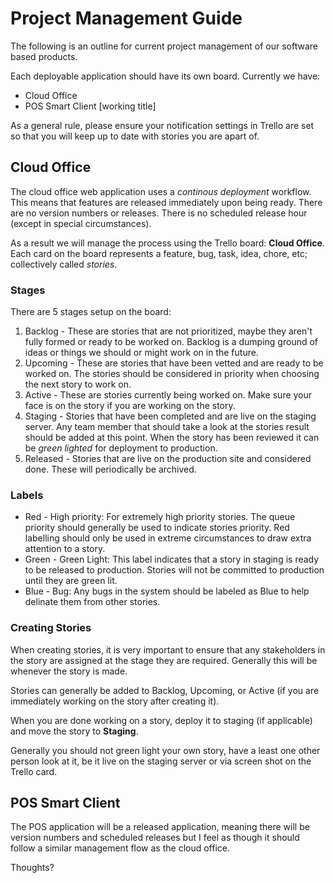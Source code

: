 # Project Management Guide

The following is an outline for current project management of our software based products.

Each deployable application should have its own board.  Currently we have:
 * Cloud Office
 * POS Smart Client [working title]

As a general rule, please ensure your notification settings in Trello are set so that you will keep up to date with stories you are apart of.

## Cloud Office

The cloud office web application uses a _continous deployment_ workflow. This means that features are released immediately upon being ready. There are no version numbers or releases. There is no scheduled release hour (except in special circumstances).

As a result we will manage the process using the Trello board: **Cloud Office**.  Each card on the board represents a feature, bug, task, idea, chore, etc; collectively called _stories_.

### Stages

There are 5 stages setup on the board:

1. Backlog - These are stories that are not prioritized, maybe they aren't fully formed or ready to be worked on. Backlog is a dumping ground of ideas or things we should or might work on in the future.
1. Upcoming - These are stories that have been vetted and are ready to be worked on. The stories should be considered in priority when choosing the next story to work on.
1. Active - These are stories currently being worked on.  Make sure your face is on the story if you are working on the story.
1. Staging - Stories that have been completed and are live on the staging server. Any team member that should take a look at the stories result should be added at this point. When the story has been reviewed it can be _green lighted_ for deployment to production.
1. Released - Stories that are live on the production site and considered done.  These will periodically be archived.

### Labels

 * Red - High priority: For extremely high priority stories. The queue priority should generally be used to indicate stories priority. Red labelling should only be used in extreme circumstances to draw extra attention to a story.
 * Green - Green Light: This label indicates that a story in staging is ready to be released to production. Stories will not be committed to production until they are green lit.
 * Blue - Bug: Any bugs in the system should be labeled as Blue to help delinate them from other stories.

### Creating Stories

When creating stories, it is very important to ensure that any stakeholders in the story are assigned at the stage they are required. Generally this will be whenever the story is made.

Stories can generally be added to Backlog, Upcoming, or Active (if you are immediately working on the story after creating it).

When you are done working on a story, deploy it to staging (if applicable) and move the story to **Staging**.

Generally you should not green light your own story, have a least one other person look at it, be it live on the staging server or via screen shot on the Trello card.

## POS Smart Client

The POS application will be a released application, meaning there will be version numbers and scheduled releases but I feel as though it should follow a similar management flow as the cloud office.

Thoughts?
